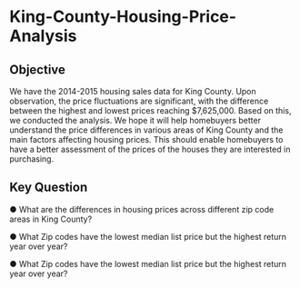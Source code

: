 # King-County-Housing-Price-Analysis

## Objective
We have the 2014-2015 housing sales data for King County. Upon observation, the price fluctuations are significant, with the difference between the highest and lowest prices reaching $7,625,000.
Based on this, we conducted the analysis. We hope it will help homebuyers better understand the price differences in various areas of King County and the main factors affecting housing prices. This should enable homebuyers to have a better assessment of the prices of the houses they are interested in purchasing.

## Key Question
● What are the differences in housing prices across different zip code areas in King County?

● What Zip codes have the lowest median list price but the highest return year over year?

● What Zip codes have the lowest median list price but the highest return year over year?
